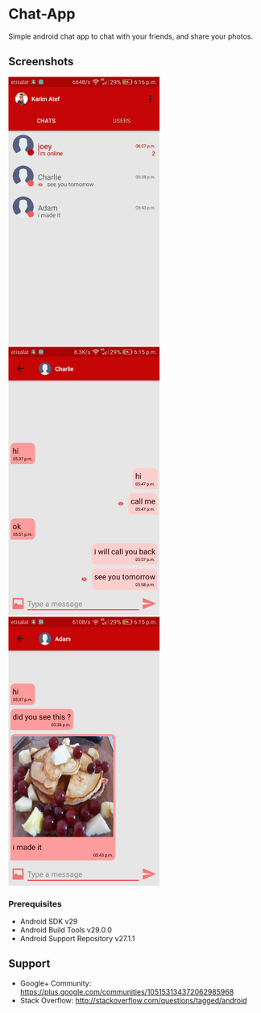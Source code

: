 # Chat-App
Simple android chat app to chat with your friends, and share your photos.

Screenshots
-------
<p float="left">
  <img src="screenshots/image1.jpg" width="300" />
  <img src="screenshots/image2.jpg" width="300" />
  <img src="screenshots/image3.jpg" width="300" />
</p>

### Prerequisites
- Android SDK v29
- Android Build Tools v29.0.0
- Android Support Repository v27.1.1

Support
-------

- Google+ Community: https://plus.google.com/communities/105153134372062985968
- Stack Overflow: http://stackoverflow.com/questions/tagged/android